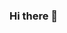 ### Hi there 👋

<!--
# Robin

## 教育背景
- **毕业学校**：Monash University
- **专业**
  - **本科**：机器人与机电工程
  - **研究生**：数据科学

## 兴趣爱好
- **电子竞技/游戏**
  - 绝地求生
  - League of Legends (LoL)
  - 都市天际线
- **烹饪**
  - 喜欢尝试和创新不同的菜肴

## 创业经验和科技探索
- 我有丰富的创业经验，曾经参与和创立多个科技创业项目。
- 我对探索新科技项目充满热情，特别是那些能够解决实际问题和改善人们生活的项目。
- 我经常参与小型的科技创新项目，喜欢在动手实践中学习新技术。

## 关于我
我是一位热爱技术和创新的机电工程和数据科学专业毕业生。在学习和工作之余，我热衷于电子竞技和游戏，尤其是绝地求生、LoL 和都市天际线。我也喜欢烹饪，尝试新的食谱和烹饪技巧。我对技术的热情和我的多元化兴趣，让我始终保持着对创新的追求。

